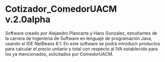 Cotizador_ComedorUACM v.2.0alpha
=====================

Software creado por Alejandro Plancarte y Hans Gonzalez, estudiantes de la carrera de Ingeniería de Software en lenguaje de programación Java, usando el IDE NetBeans 8.1.
En este software se podrá introducir productos para calcular el precio unitario y total con respecto al IVA establecido para los ya mencionados, solicitados por ComedorUACM.
